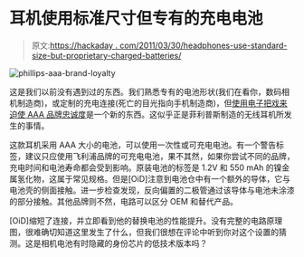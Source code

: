 # 耳机使用标准尺寸但专有的充电电池

> 原文:[https://hackaday . com/2011/03/30/headphones-use-standard-size-but-proprietary-charged-batteries/](https://hackaday.com/2011/03/30/headphones-use-standard-sized-but-proprietary-rechargeable-batteries/)

![](../Images/0f3a811fee8bca32bed91b39ff5f5041.png "phillips-aaa-brand-loyalty")

这是我们以前没有遇到过的东西。我们熟悉专有的电池形状(我们在看你，数码相机制造商)，或定制的充电连接(死亡的目光指向手机制造商)，但[使用电子把戏来迫使 AAA 品牌忠诚度](http://figuramania.blogspot.com/2011/03/philips-sbc-hc8545-headphones.html)是一个新的东西。这似乎正是菲利普斯制造的无线耳机所发生的事情。

这款耳机采用 AAA 大小的电池，可以使用一次性或可充电电池。有一个警告标签，建议只应使用飞利浦品牌的可充电电池，果不其然，如果你尝试不同的品牌，充电时间和电池寿命都会受到影响。原装电池的标签是 1.2V 和 550 mAh 的镍金属氢化物，这属于常见规格。但是[OiD]注意到电池仓中有一个额外的导体，它与电池壳的侧面接触。进一步检查发现，反向偏置的二极管通过该导体与电池未涂漆的部分接触。其他品牌则不然，电路可以区分 OEM 和替代产品。

[OiD]缩短了连接，并立即看到他的替换电池的性能提升。没有完整的电路原理图，很难确切知道这里发生了什么，但我们很想在评论中听到你对这个设置的猜测。这是相机电池有时隐藏的身份芯片的低技术版本吗？